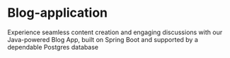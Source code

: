 # Blog-application
Experience seamless content creation and engaging discussions with our Java-powered Blog App, built on Spring Boot and supported by a dependable Postgres database
